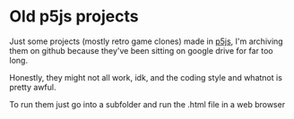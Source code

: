 # Old p5js projects
Just some projects (mostly retro game clones) made in [p5js](https://p5js.org), I'm archiving them on github because they've been sitting on google drive for far too long.

Honestly, they might not all work, idk, and the coding style and whatnot is pretty awful.

To run them just go into a subfolder and run the .html file in a web browser
